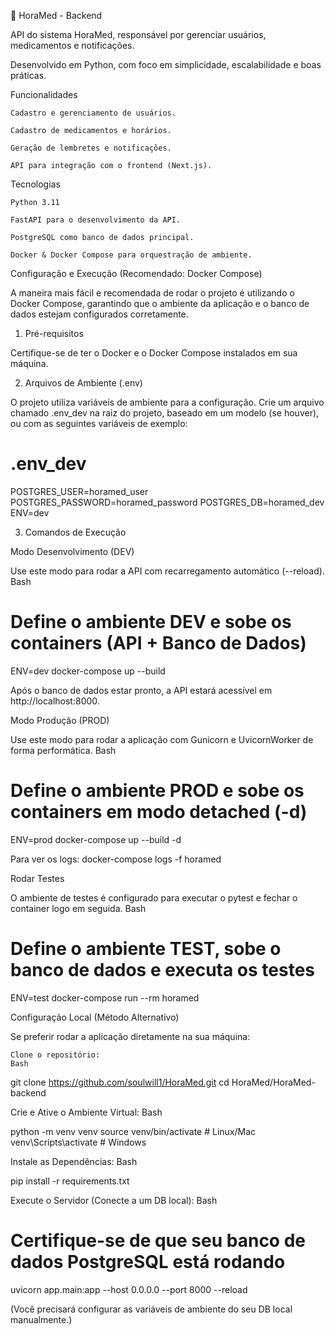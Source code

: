 💊 HoraMed - Backend

API do sistema HoraMed, responsável por gerenciar usuários, medicamentos e notificações.

Desenvolvido em Python, com foco em simplicidade, escalabilidade e boas práticas.

Funcionalidades

    Cadastro e gerenciamento de usuários.

    Cadastro de medicamentos e horários.

    Geração de lembretes e notificações.

    API para integração com o frontend (Next.js).

Tecnologias

    Python 3.11

    FastAPI para o desenvolvimento da API.

    PostgreSQL como banco de dados principal.

    Docker & Docker Compose para orquestração de ambiente.

Configuração e Execução (Recomendado: Docker Compose)

A maneira mais fácil e recomendada de rodar o projeto é utilizando o Docker Compose, garantindo que o ambiente da aplicação e o banco de dados estejam configurados corretamente.

1. Pré-requisitos

Certifique-se de ter o Docker e o Docker Compose instalados em sua máquina.

2. Arquivos de Ambiente (.env)

O projeto utiliza variáveis de ambiente para a configuração. Crie um arquivo chamado .env_dev na raiz do projeto, baseado em um modelo (se houver), ou com as seguintes variáveis de exemplo:

# .env_dev
POSTGRES_USER=horamed_user
POSTGRES_PASSWORD=horamed_password
POSTGRES_DB=horamed_dev
ENV=dev

3. Comandos de Execução

Modo Desenvolvimento (DEV)

Use este modo para rodar a API com recarregamento automático (--reload).
Bash

# Define o ambiente DEV e sobe os containers (API + Banco de Dados)
ENV=dev docker-compose up --build

Após o banco de dados estar pronto, a API estará acessível em http://localhost:8000.

Modo Produção (PROD)

Use este modo para rodar a aplicação com Gunicorn e UvicornWorker de forma performática.
Bash

# Define o ambiente PROD e sobe os containers em modo detached (-d)
ENV=prod docker-compose up --build -d

Para ver os logs: docker-compose logs -f horamed

Rodar Testes

O ambiente de testes é configurado para executar o pytest e fechar o container logo em seguida.
Bash

# Define o ambiente TEST, sobe o banco de dados e executa os testes
ENV=test docker-compose run --rm horamed

Configuração Local (Método Alternativo)

Se preferir rodar a aplicação diretamente na sua máquina:

    Clone o repositório:
    Bash

git clone https://github.com/soulwill1/HoraMed.git
cd HoraMed/HoraMed-backend

Crie e Ative o Ambiente Virtual:
Bash

python -m venv venv
source venv/bin/activate  # Linux/Mac
venv\Scripts\activate     # Windows

Instale as Dependências:
Bash

pip install -r requirements.txt

Execute o Servidor (Conecte a um DB local):
Bash

# Certifique-se de que seu banco de dados PostgreSQL está rodando
uvicorn app.main:app --host 0.0.0.0 --port 8000 --reload

(Você precisará configurar as variáveis de ambiente do seu DB local manualmente.)
